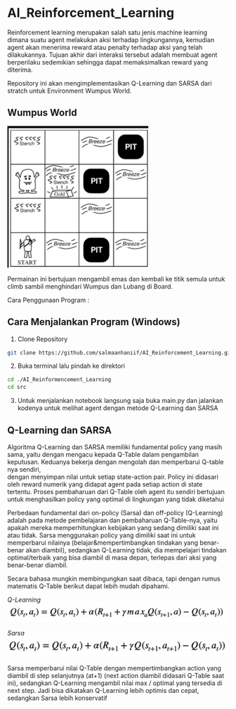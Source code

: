 # AI_Reinforcement_Learning

Reinforcement learning merupakan salah satu jenis machine learning dimana suatu agent melakukan aksi terhadap lingkungannya, kemudian agent akan menerima reward atau penalty terhadap aksi yang telah dilakukannya. Tujuan akhir dari interaksi tersebut adalah membuat agent berperilaku sedemikian sehingga dapat memaksimalkan reward yang diterima.

Repository ini akan mengimplementasikan Q-Learning dan SARSA dari stratch untuk Environment Wumpus World. 
## Wumpus World
![alt text](image-2.png)

Permainan ini bertujuan mengambil emas dan kembali ke titik semula untuk climb sambil menghindari Wumpus dan Lubang di Board.

Cara Penggunaan Program : 
## Cara Menjalankan Program (Windows)
1. Clone Repository 
```sh
git clone https://github.com/salmaanhaniif/AI_Reinforcement_Learning.git
```
2. Buka terminal lalu pindah ke direktori
```sh
cd ./AI_Reinformencement_Learning
cd src
```
3. Untuk menjalankan notebook langsung saja buka main.py dan jalankan kodenya untuk melihat agent dengan metode Q-Learning dan SARSA

## Q-Learning dan SARSA
Algoritma Q-Learning dan SARSA memiliki fundamental policy yang masih sama, 
yaitu dengan mengacu kepada Q-Table dalam pengambilan keputusan. 
Keduanya bekerja dengan mengolah dan memperbarui Q-table nya sendiri,  
dengan menyimpan nilai untuk setiap state-action pair. Policy ini didasari oleh 
reward numerik yang didapat agent pada setiap action di state tertentu. Proses 
pembaharuan dari Q-Table oleh agent itu sendiri bertujuan untuk menghasilkan 
policy yang optimal di lingkungan yang tidak diketahui

Perbedaan fundamental dari on-policy (Sarsa) dan off-policy (Q-Learning) 
adalah pada metode pembelajaran dan pembaharuan Q-Table-nya, yaitu apakah 
mereka memperhitungkan kebijakan yang sedang dimiliki saat ini atau tidak.
 Sarsa menggunakan policy yang dimiliki saat ini untuk memperbarui nilainya 
(belajar&mempertimbangkan tindakan yang benar-benar akan diambil), 
sedangkan Q-Learning tidak, dia mempelajari tindakan optimal/terbaik yang bisa 
diambil di masa depan, terlepas dari aksi yang benar-benar diambil.

 Secara bahasa mungkin membingungkan saat dibaca, tapi dengan rumus 
matematis Q-Table berikut dapat lebih mudah dipahami.

*Q-Learning*
![alt text](image-1.png)


*Sarsa*
![alt text](image.png)

Sarsa memperbarui nilai Q-Table dengan mempertimbangkan action yang 
diambil di step selanjutnya (at+1) (next action diambil didasari Q-Table saat ini), 
sedangkan Q-Learning mengambil nilai max / optimal yang tersedia di next step. 
Jadi bisa dikatakan Q-Learning lebih optimis dan cepat, sedangkan Sarsa lebih 
konservatif
